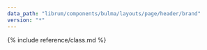 ```yaml
---
data_path: "librum/components/bulma/layouts/page/header/brand"
version: "*"
---
```


{% include reference/class.md %}
